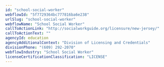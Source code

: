 ```yaml
---
id: "school-social-worker"
webflowId: "5f7729364bc777816ba6e238"
urlSlug: "school-social-worker"
webflowName: "School Social Worker"
callToActionLink: "http://socialworkguide.org/licensure/new-jersey/"
callToActionText: ""
agencyId: education
agencyAdditionalContext: "Division of Licensing and Credentials"
divisionPhone: "(609) 292-2070"
webflowIndustry: "School Social Worker"
licenseCertificationClassification: "LICENSE"
---
```

